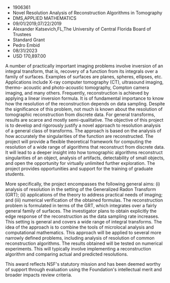 
* 1906361
* Novel Resolution Analysis of Reconstruction Algorithms in Tomography
* DMS,APPLIED MATHEMATICS
* 09/01/2019,07/22/2019
* Alexander Katsevich,FL,The University of Central Florida Board of Trustees
* Standard Grant
* Pedro Embid
* 08/31/2023
* USD 170,897.00

A number of practically important imaging problems involve inversion of an
integral transform, that is, recovery of a function from its integrals over a
family of surfaces. Examples of surfaces are planes, spheres, ellipses, etc.
Applications include X-ray computer tomography (CT), ultrasound imaging, thermo-
acoustic and photo-acoustic tomography, Compton camera imaging, and many others.
Frequently, reconstruction is achieved by applying a linear inversion formula.
It is of fundamental importance to know how the resolution of the reconstruction
depends on data sampling. Despite the significance of this problem, not much is
known about the resolution of tomographic reconstruction from discrete data. For
general transforms, results are scarce and mostly semi-qualitative. The
objective of this project is to develop and rigorously justify a novel approach
to resolution analysis of a general class of transforms. The approach is based
on the analysis of how accurately the singularities of the function are
reconstructed. The project will provide a flexible theoretical framework for
computing the resolution of a wide range of algorithms that reconstruct from
discrete data. It will lead to a deeper insight into how tomographic algorithms
reconstruct singularities of an object, analysis of artifacts, detectability of
small objects, and open the opportunity for virtually unlimited further
exploration. The project provides opportunities and support for the training of
graduate students.

More specifically, the project encompasses the following general aims: (i)
analysis of resolution in the setting of the Generalized Radon Transform (GRT);
(ii) applications of the theory to address practical needs of imaging; and (iii)
numerical verification of the obtained formulas. The reconstruction problem is
formulated in terms of the GRT, which integrates over a fairly general family of
surfaces. The investigator plans to obtain explicitly the edge response of the
reconstruction as the data sampling rate increases. This setting is general and
covers a wide range of integral transforms. The idea of the approach is to
combine the tools of microlocal analysis and computational mathematics. This
approach will be applied to several more narrowly defined problems, including
analysis of resolution of common reconstruction algorithms. The results obtained
will be tested on numerical experiments. This will typically involve
implementing a reconstruction algorithm and comparing actual and predicted
resolutions.

This award reflects NSF's statutory mission and has been deemed worthy of
support through evaluation using the Foundation's intellectual merit and broader
impacts review criteria.
